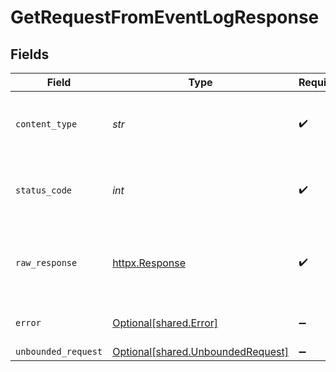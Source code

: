 # GetRequestFromEventLogResponse


## Fields

| Field                                                                        | Type                                                                         | Required                                                                     | Description                                                                  |
| ---------------------------------------------------------------------------- | ---------------------------------------------------------------------------- | ---------------------------------------------------------------------------- | ---------------------------------------------------------------------------- |
| `content_type`                                                               | *str*                                                                        | :heavy_check_mark:                                                           | HTTP response content type for this operation                                |
| `status_code`                                                                | *int*                                                                        | :heavy_check_mark:                                                           | HTTP response status code for this operation                                 |
| `raw_response`                                                               | [httpx.Response](https://www.python-httpx.org/api/#response)                 | :heavy_check_mark:                                                           | Raw HTTP response; suitable for custom response parsing                      |
| `error`                                                                      | [Optional[shared.Error]](../../models/shared/error.md)                       | :heavy_minus_sign:                                                           | Default error response                                                       |
| `unbounded_request`                                                          | [Optional[shared.UnboundedRequest]](../../models/shared/unboundedrequest.md) | :heavy_minus_sign:                                                           | OK                                                                           |